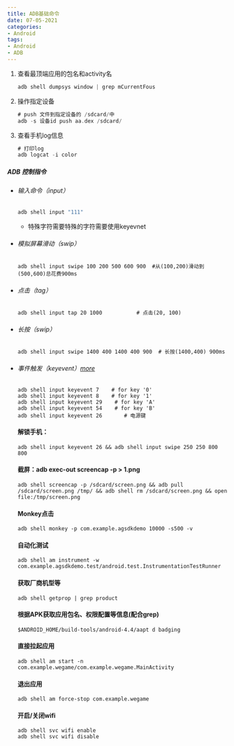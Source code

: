 ```yaml
---
title: ADB基础命令
date: 07-05-2021
categories: 
- Android
tags: 
- Android
- ADB
---
```


1. 查看最顶端应用的包名和activity名

   ```adb
   adb shell dumpsys window | grep mCurrentFous	
   ```

2. 操作指定设备

   ```adb
   # push 文件到指定设备的 /sdcard/中
   adb -s 设备id push aa.dex /sdcard/
   ```

3. 查看手机log信息

   ```adb
   # 打印log
   adb logcat -i color
   ```




##### ADB 控制指令

- ###### 输入命令（input）

  ```adb
  adb shell input "111"
  ```

  - 特殊字符需要特殊的字符需要使用keyevnet

- ###### 模拟屏幕滑动（swip）

  ```
  adb shell input swipe 100 200 500 600 900  #从(100,200)滑动到(500,600)总花费900ms
  ```

- ###### 点击（tag）

  ```
  adb shell input tap 20 1000			# 点击(20, 100)
  ```

- ###### 长按（swip）

  ```
  adb shell input swipe 1400 400 1400 400 900  # 长按(1400,400) 900ms
  ```

- ###### 事件触发（keyevent）[more](https://www.cnblogs.com/chengchengla1990/p/4515108.html)

  ```
  adb shell input keyevent 7    # for key '0'
  adb shell input keyevent 8    # for key '1'
  adb shell input keyevent 29    # for key 'A'
  adb shell input keyevent 54    # for key 'B'
  adb shell input keyevent 26		# 电源键
  ```

  #### 解锁手机：
  
  ```
  adb shell input keyevent 26 && adb shell input swipe 250 250 800 800
  ```
  
  #### 截屏：adb exec-out screencap -p > 1.png
  
  ```
  adb shell screencap -p /sdcard/screen.png && adb pull /sdcard/screen.png /tmp/ && adb shell rm /sdcard/screen.png && open file:/tmp/screen.png
  ```
  
  #### Monkey点击
  
  ```
  adb shell monkey -p com.example.agsdkdemo 10000 -s500 -v
  ```
  
  #### 自动化测试
  
  ```
  adb shell am instrument -w com.example.agsdkdemo.test/android.test.InstrumentationTestRunner
  ```
  
  #### 获取厂商机型等
  
  ```
  adb shell getprop | grep product
  ```
  
  #### 根据APK获取应用包名、权限配置等信息(配合grep)
  
  ```
  $ANDROID_HOME/build-tools/android-4.4/aapt d badging
  ```
  
  #### 直接拉起应用
  
  ```
  adb shell am start -n com.example.wegame/com.example.wegame.MainActivity
  ```
  
  #### 退出应用
  
  ```
  adb shell am force-stop com.example.wegame
  ```
  
  #### 开启/关闭wifi
  
  ```
  adb shell svc wifi enable
  adb shell svc wifi disable
  ```
  
  